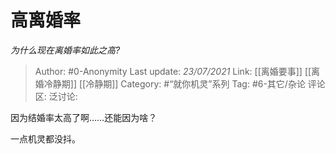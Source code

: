 # 高离婚率
*为什么现在离婚率如此之高?*

> Author: #0-Anonymity
> Last update: *23/07/2021*
> Link: [[离婚要事]] [[离婚冷静期]] [[冷静期]]
> Category: #“就你机灵”系列
> Tag: #6-其它/杂论
> 评论区:
> 泛讨论:

因为结婚率太高了啊……还能因为啥？

一点机灵都没抖。
